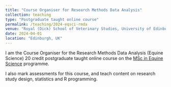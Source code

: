 ```yaml
---
title: "Course Organiser for Research Methods Data Analysis"
collection: teaching
type: "Postgraduate taught online course"
permalink: /teaching/2024-eqsci-rmda
venue: "Royal (Dick) School of Veterinary Studies, University of Edinburgh"
date: 2024-04-01
location: "Edinburgh, UK"
---
```


I am the Course Organiser for the Research Methods Data Analysis (Equine Science) 20 credit postgraduate taught online course on the [MSc in Equine Science](https://vet.ed.ac.uk/education/postgraduate/taught/msc-equine-science) programme.

I also mark assessments for this course, and teach content on research study design, statistics and R programming.
